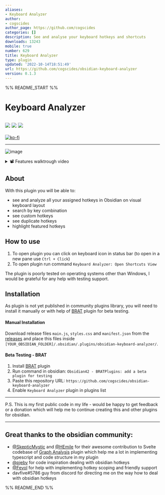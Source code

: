 ```yaml
---
aliases:
- Keyboard Analyzer
author:
- cogscides
author_page: https://github.com/cogscides
categories: []
description: See and analyse your keyboard hotkeys and shortcuts
downloads: 13243
mobile: true
number: 629
title: Keyboard Analyzer
type: plugin
updated: '2022-10-14T18:51:49'
url: https://github.com/cogscides/obsidian-keyboard-analyzer
version: 0.1.3
---
```


%% README_START %%

# Keyboard Analyzer
![](https://img.shields.io/badge/Windows-Ok-brightgreen) ![](https://img.shields.io/badge/Android-Ok-brightgreen) ![](https://img.shields.io/badge/MacOS-Bugs-red)
---

[![ko-fi](https://ko-fi.com/img/githubbutton_sm.svg)](https://ko-fi.com/S6S5E6K74)

---

![image](https://user-images.githubusercontent.com/50235526/208871771-f1feb390-1d4e-4ea4-b2c9-7696b18a2f8f.png)

<details><summary>📽️ Features walktrough video</summary>
<br>
<video src="https://user-images.githubusercontent.com/50235526/185812119-392b895c-ebd5-48df-accf-98933ef8a234.mp4" controls></video>
</details>


## About

With this plugin you will be able to:

- see and analyze all your assigned hotkeys in Obsidian on visual keyboard
  layout
- search by key combination
- see custom hotkeys
- see duplicate hotkeys
- highlight featured hotkeys

## How to use

1. To open plugin you can click on keyboard icon in status bar (to open in a new
   pane use `Ctrl + Click`)
2. To open plugin run command `Keyboard Analyzer: Open Shortcuts View`

The plugin is poorly tested on operating systems other than Windows, I would be
grateful for any help with testing support.

## Installation

As plugin is not yet published in community plugins library, you will need to install it manually or with
help of [BRAT](https://github.com/TfTHacker/obsidian42-brat) plugin for beta
testing.

#### Manual Installation

Download release files `main.js`, `styles.css` and `manifest.json` from the
[releases](https://github.com/cogscides/obsidian-keyboard-analyzer/releases) and
place this files inside
`[YOUR_OBSIDIAN_FOLDER]/.obsidian/.plugins/obsidian-keyboard-analyzer/`.

#### Beta Testing - BRAT

1. Install [BRAT](https://github.com/TfTHacker/obsidian42-brat) plugin
2. Run command in obsidian:
   `Obsidian42 - BRATPlugins: add a beta plugin for testing`
3. Paste this repository URL:
   `https://github.com/cogscides/obsidian-keyboard-analyzer`
4. Enable `Keyboard Analyzer` plugin in plugins list

---

P.S. This is my first public code in my life - would be happy to get feedback or
a donation which will help me to continue creating this and other plugins for
obsidian.

---

## Great thanks to the obsidian community:

- [@SkepticMystic](https://github.com/SkepticMystic) and
  [@HEmile](https://github.com/HEmile) for their awesome contribution to Svelte
  codebase of [Graph Analysis](https://github.com/SkepticMystic/graph-analysis)
  plugin which help me a lot in implementing typescript and code structure in my
  plugin
- [@pjeby](https://github.com/pjeby) for code inspiration dealing with obsidian
  hotkeys
- [@Fevol](https://github.com/Fevol) for help with implementing hotkey scoping
  and friendly support
- davfive#5786 guy from discord for directing me on the way how to deal with
  obsidian hotkeys


%% README_END %%
